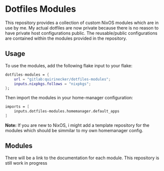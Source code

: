 # Dotfiles Modules

This repository provides a collection of custom NixOS modules which are in use by me. My actual dotfiles are now private because there is no reason to have private host configurations public. The reusable/public configurations are contained within the modules provided in the repository.

## Usage

To use the modules, add the following flake input to your flake:

```nix
dotfiles-modules = {
	url = "gitlab:quirinecker/dotfiles-modules";
	inputs.nixpkgs.follows = "nixpkgs";
};
```

Then import the modules in your home-manager configuration:

```nix
imports = [
	inputs.dotfiles-modules.homemanager.default_apps
]
```

**Note:** If you are new to NixOS, i might add a template repository for the modules which should be simmilar to my own homemanager config.

## Modules

There will be a link to the documentation for each module. This repository is still work in progress
